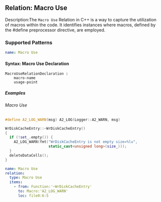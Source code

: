 ## Relation: Macro Use

Description:The `Macro Use` Relation in C++ is a way to capture the utilization of macros within the code. It identifies instances where macros, defined by the #define preprocessor directive, are employed.

### Supported Patterns

```yaml
name: Macro Use
```

#### Syntax: Macro Use Declaration

```text
MacroUseRelationDeclaration :
    macro-name
    usage-point
```

##### Examples

###### Macro Use

```CPP
#define A2_LOG_WARN(msg) A2_LOG(Logger::A2_WARN, msg)

WrDiskCacheEntry::~WrDiskCacheEntry()
{
  if (!set_.empty()) {
    A2_LOG_WARN(fmt("WrDiskCacheEntry is not empty size=%lu",
                    static_cast<unsigned long>(size_)));
  }
  deleteDataCells();
}
```

```yaml
name: Macro Use
relation:
  type: Macro Use
  items:
    - from: Function:'~WrDiskCacheEntry'
      to: Macro:'A2_LOG_WARN'
      loc: file0:6:5
```

